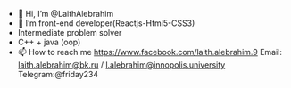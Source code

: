 - 👋 Hi, I’m @LaithAlebrahim
- 👀 I’m  front-end developer(Reactjs-Html5-CSS3)
- Intermediate problem solver
- C++ + java (oop)
- 📫 How to reach me
https://www.facebook.com/laith.alebrahim.9
Email: laith.alebrahim@bk.ru / l.alebrahim@innopolis.university
Telegram:@friday234

<!---
LaithAlebrahim/LaithAlebrahim is a ✨ special ✨ repository because its `README.md` (this file) appears on your GitHub profile.
You can click the Preview link to take a look at your changes.
--->
